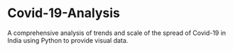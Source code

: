 # Covid-19-Analysis
A comprehensive analysis of trends and scale of the spread of Covid-19 in India using Python to provide visual data.

